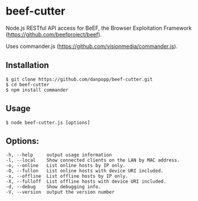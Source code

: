 beef-cutter
===========

Node.js RESTful API access for BeEF, the Browser Exploitation Framework (https://github.com/beefproject/beef).

Uses commander.js (https://github.com/visionmedia/commander.js).

## Installation
    $ git clone https://github.com/danpopp/beef-cutter.git
    $ cd beef-cutter
    $ npm install commander
    
## Usage
    $ node beef-cutter.js [options] 
    

## Options:

    -h, --help     output usage information
    -l, --local    Show connected clients on the LAN by MAC address.
    -o, --online   List online hosts by IP only.
    -O, --fullon   List online hosts with device URI included.
    -x, --offline  List offline hosts by IP only.
    -X, --fulloff  List offline hosts with device URI included.
    -d, --debug    Show debugging info.
    -V, --version  output the version number

